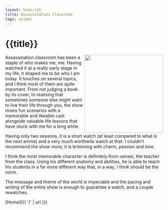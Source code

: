 ```yaml
---
layout: base.njk
title: Assassination Classroom
tags: animes
---
```


# {{title}}

<img align="right" src="/static/img/AC.jpg" width="250" height="auto">

Assassination classroom has been a staple of who makes me, me. Having watched it at a really early stage in my life, it shaped me to be who I am today. It touches on several topics, and I think most of them are quite important. From not judging a book by its cover, to realising that sometimes someone else might want to live their life through you, the show mixes fun scenarios with a memorable and likeable cast alongside valuable life lessons that have stuck with me for a long while. 

Having only two seasons, it is a short watch (at least compared to what is the next anime) and a very much worthwile watch at that. I couldn't recommend the show more, it is brimming with charm, passion and love. 

I think the most memorable character is definitely Koro-sensei, the teacher from the class. Using his different anatomy and abilities, he is able to teach his students in a far more different way that, in a way, I think should be the norm. 

The message and theme of the world is impecable and the pacing and writing of the entire show is enough to guarantee a watch, and a couple rewatches.

[Home]({{ '/' | url }})
